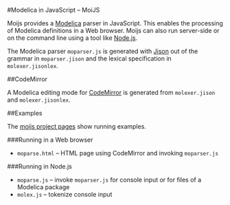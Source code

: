 #Modelica in JavaScript &ndash; MoiJS

Moijs provides a [Modelica](https://www.Modelica.org) parser in JavaScript. This enables the processing of Modelica definitions in a Web browser. Moijs can also run server-side or on the command line using a tool like [Node.js](http://nodejs.org).

The Modelica parser `moparser.js` is generated with [Jison](http://zaach.github.io/jison/) out of the grammar in `moparser.jison` and the lexical specification in `molexer.jisonlex`.

##CodeMirror

A Modelica editing mode for [CodeMirror](http://codemirror.net) is generated from `molexer.jison` and `molexer.jisonlex`.

##Examples

The [moijs project pages](https://berli888.github.io/moijs/examples/moparse.html) show running examples.

###Running in a Web browser

- `moparse.html` &ndash; HTML page using CodeMirror and invoking `moparser.js`

###Running in Node.js

- `moparse.js` &ndash; invoke `moparser.js` for console input or for files of a Modelica package 
- `molex.js` &ndash; tokenize console input
